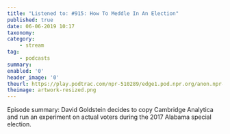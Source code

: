 ```yaml
---
title: "Listened to: #915: How To Meddle In An Election"
published: true
date: 06-06-2019 10:17
taxonomy:
category:
	- stream
tag:
	- podcasts
summary:
enabled: '0'
header_image: '0'
theurl: https://play.podtrac.com/npr-510289/edge1.pod.npr.org/anon.npr-podcasts/podcast/npr/pmoney/2019/05/20190524_pmoney_pmpod915v2-2615b4d3-49ce-4570-8e78-9a7fc34c117c.mp3?awCollectionId=510289&awEpisodeId=726536757&orgId=1&d=1397&p=510289&story=726536757&t=podcast&e=726536757&size=22315544&ft=pod&f=510289
theimage: artwork-resized.png
--- 
```

Episode summary: David Goldstein decides to copy Cambridge Analytica and run an experiment on actual voters during the 2017 Alabama special election.
